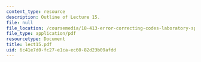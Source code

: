 ```yaml
---
content_type: resource
description: Outline of Lecture 15.
file: null
file_location: /coursemedia/18-413-error-correcting-codes-laboratory-spring-2004/6c41e7d0fc27e1caec6082d23b09afdd_lect15.pdf
file_type: application/pdf
resourcetype: Document
title: lect15.pdf
uid: 6c41e7d0-fc27-e1ca-ec60-82d23b09afdd
---
```

